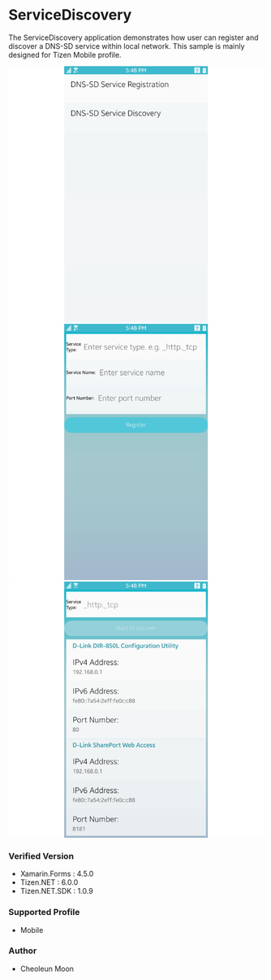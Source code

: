 # ServiceDiscovery
The ServiceDiscovery application demonstrates how user can register and discover a DNS-SD service within local network.
This sample is mainly designed for Tizen Mobile profile.

![MainPage](./Screenshots/Tizen/ServiceDiscoveryMainPage.png)
![RegisterPage](./Screenshots/Tizen/RegisterPage.png)
![DiscoveryPage](./Screenshots/Tizen/DiscoveryPage.png)


### Verified Version
* Xamarin.Forms : 4.5.0
* Tizen.NET : 6.0.0
* Tizen.NET.SDK : 1.0.9


### Supported Profile
* Mobile

### Author
* Cheoleun Moon
